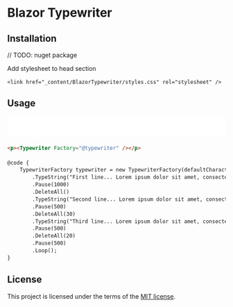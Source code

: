 # Blazor Typewriter

## Installation

// TODO: nuget package

Add stylesheet to head section

```
<link href="_content/BlazorTypewriter/styles.css" rel="stylesheet" />
```

## Usage

![demo](data/demo.gif)

```html
<p><Typewriter Factory="@typewriter" /></p>

@code {
    TypewriterFactory typewriter = new TypewriterFactory(defaultCharacterPause: 6)
        .TypeString("First line... Lorem ipsum dolor sit amet, consectetur adipiscing elit.")
        .Pause(1000)
        .DeleteAll()
        .TypeString("Second line... Lorem ipsum dolor sit amet, consectetur adipiscing elit.", 50)
        .Pause(500)
        .DeleteAll(30)
        .TypeString("Third line... Lorem ipsum dolor sit amet, consectetur adipiscing elit.", 20)
        .Pause(500)
        .DeleteAll(20)
        .Pause(500)
        .Loop();
}
```

## License

This project is licensed under the terms of the [MIT license](https://github.com/ormesam/blazor-typewriter/blob/master/LICENSE).
